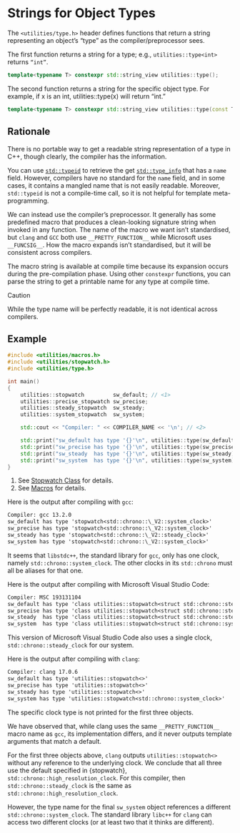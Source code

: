 # Strings for Object Types

The `<utilities/type.h>` header defines functions that return a string representing an object’s “type” as the compiler/preprocessor sees.

The first function returns a string for a type; e.g., `utilities::type<int>` returns `“int”`.

```c++
template<typename T> constexpr std::string_view utilities::type();
```

The second function returns a string for the specific object type. For example, if x is an int, utilities::type(x) will return “int.”

```c++
template<typename T> constexpr std::string_view utilities::type(const T&);
```

## Rationale

There is no portable way to get a readable string representation of a type in C++, though clearly, the compiler has the information.

You can use [`std::typeid`] to retrieve the get [`std::type_info`] that has a `name` field.
However, compilers have no standard for the `name` field, and in some cases, it contains a mangled name that is not easily readable.
Moreover, `std::typeid` is not a compile-time call, so it is not helpful for template meta-programming.

We can instead use the compiler’s preprocessor.
It generally has some predefined macro that produces a clean-looking signature string when invoked in any function.
The name of the macro we want isn’t standardised, but `clang` and `GCC` both use `__PRETTY_FUNCTION__` while Microsoft uses `__FUNCSIG__`.
How the macro expands isn’t standardised, but it will be consistent across compilers.

The macro string is available at compile time because its expansion occurs during the pre-compilation phase.
Using other `constexpr` functions, you can parse the string to get a printable name for any type at compile time.

> [!CAUTION]
> While the type name will be perfectly readable, it is not identical across compilers.

## Example

```cpp
#include <utilities/macros.h>
#include <utilities/stopwatch.h>
#include <utilities/type.h>

int main()
{
    utilities::stopwatch         sw_default; // <1>
    utilities::precise_stopwatch sw_precise;
    utilities::steady_stopwatch  sw_steady;
    utilities::system_stopwatch  sw_system;

    std::cout << "Compiler: " << COMPILER_NAME << '\n'; // <2>

    std::print("sw_default has type '{}'\n", utilities::type(sw_default));
    std::print("sw_precise has type '{}'\n", utilities::type(sw_precise));
    std::print("sw_steady  has type '{}'\n", utilities::type(sw_steady));
    std::print("sw_system  has type '{}'\n", utilities::type(sw_system));
}
```

1. See [Stopwatch Class](Stopwatch.md) for details.
2. See [Macros](Macros.md) for details.

Here is the output after compiling with `gcc`:

```txt
Compiler: gcc 13.2.0
sw_default has type 'stopwatch<std::chrono::\_V2::system_clock>'
sw_precise has type 'stopwatch<std::chrono::\_V2::system_clock>'
sw_steady has type 'stopwatch<std::chrono::\_V2::steady_clock>'
sw_system has type 'stopwatch<std::chrono::\_V2::system_clock>'
```

It seems that `libstdc++`, the standard library for `gcc`, only has one clock, namely `std::chrono::system_clock`.
The other clocks in its `std::chrono` must all be aliases for that one.

Here is the output after compiling with Microsoft Visual Studio Code:

```txt
Compiler: MSC 193131104
sw_default has type 'class utilities::stopwatch<struct std::chrono::steady_clock>'
sw_precise has type 'class utilities::stopwatch<struct std::chrono::steady_clock>'
sw_steady  has type 'class utilities::stopwatch<struct std::chrono::steady_clock>'
sw_system  has type 'class utilities::stopwatch<struct std::chrono::system_clock>'
```

This version of Microsoft Visual Studio Code also uses a single clock, `std::chrono::steady_clock` for our system.

Here is the output after compiling with `clang`:

```txt
Compiler: clang 17.0.6
sw_default has type 'utilities::stopwatch<>'
sw_precise has type 'utilities::stopwatch<>'
sw_steady has type 'utilities::stopwatch<>'
sw_system has type 'utilities::stopwatch<std::chrono::system_clock>'
```

The specific clock type is not printed for the first three objects.

We have observed that, while clang uses the same `__PRETTY_FUNCTION__` macro name as `gcc`, its implementation differs, and it never outputs template arguments that match a default.

For the first three objects above, `clang` outputs `utilities::stopwatch<>` without any reference to the underlying clock.
We conclude that all three use the default specified in {stopwatch}, `std::chrono::high_resolution_clock`.
For this compiler, then `std::chrono::steady_clock` is the same as `std::chrono::high_resolution_clock`.

However, the type name for the final `sw_system` object references a different `std::chrono::system_clock`.
The standard library `libc++` for `clang` can access two different clocks (or at least two that it thinks are different).

<!-- Reference Links -->

[`std::typeid`]: https://en.cppreference.com/w/cpp/language/typeid
[`std::type_info`]: https://en.cppreference.com/w/cpp/types/type_info
